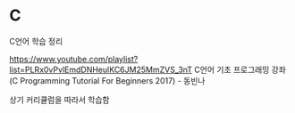 # C
C언어 학습 정리

https://www.youtube.com/playlist?list=PLRx0vPvlEmdDNHeulKC6JM25MmZVS_3nT
C언어 기초 프로그래밍 강좌 (C Programming Tutorial For Beginners 2017) - 동빈나

상기 커리큘럼을 따라서 학습함
